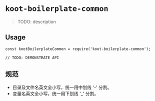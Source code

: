 # `koot-boilerplate-common`

> TODO: description

## Usage

```
const kootBoilerplateCommon = require('koot-boilerplate-common');

// TODO: DEMONSTRATE API
```

## 规范

* 目录及文件名英文全小写，统一用中划线 '-' 分割。
* 变量名英文全小写，统一用下划线 '_' 分割。